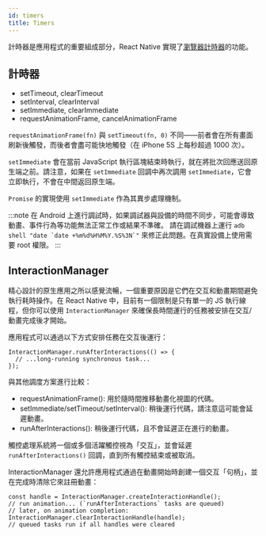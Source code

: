 ```yaml
---
id: timers
title: Timers
---
```


計時器是應用程式的重要組成部分，React Native 實現了[瀏覽器計時器](https://developer.mozilla.org/en-US/docs/Learn/JavaScript/Asynchronous/Timeouts_and_intervals)的功能。

## 計時器

- setTimeout, clearTimeout
- setInterval, clearInterval
- setImmediate, clearImmediate
- requestAnimationFrame, cancelAnimationFrame

`requestAnimationFrame(fn)` 與 `setTimeout(fn, 0)` 不同——前者會在所有畫面刷新後觸發，而後者會盡可能快地觸發（在 iPhone 5S 上每秒超過 1000 次）。

`setImmediate` 會在當前 JavaScript 執行區塊結束時執行，就在將批次回應送回原生端之前。請注意，如果在 `setImmediate` 回調中再次調用 `setImmediate`，它會立即執行，不會在中間返回原生端。

`Promise` 的實現使用 `setImmediate` 作為其異步處理機制。

:::note
在 Android 上進行調試時，如果調試器與設備的時間不同步，可能會導致動畫、事件行為等功能無法正常工作或結果不準確。
請在調試機器上運行 ``adb shell "date `date +%m%d%H%M%Y.%S%3N`"`` 來修正此問題。在真實設備上使用需要 root 權限。
:::

## InteractionManager

精心設計的原生應用之所以感覺流暢，一個重要原因是它們在交互和動畫期間避免執行耗時操作。在 React Native 中，目前有一個限制是只有單一的 JS 執行線程，但你可以使用 `InteractionManager` 來確保長時間運行的任務被安排在交互/動畫完成後才開始。

應用程式可以通過以下方式安排任務在交互後運行：

```tsx
InteractionManager.runAfterInteractions(() => {
  // ...long-running synchronous task...
});
```

與其他調度方案進行比較：

- requestAnimationFrame(): 用於隨時間推移動畫化視圖的代碼。
- setImmediate/setTimeout/setInterval(): 稍後運行代碼，請注意這可能會延遲動畫。
- runAfterInteractions(): 稍後運行代碼，且不會延遲正在進行的動畫。

觸控處理系統將一個或多個活躍觸控視為「交互」，並會延遲 `runAfterInteractions()` 回調，直到所有觸控結束或被取消。

InteractionManager 還允許應用程式通過在動畫開始時創建一個交互「句柄」，並在完成時清除它來註冊動畫：

```tsx
const handle = InteractionManager.createInteractionHandle();
// run animation... (`runAfterInteractions` tasks are queued)
// later, on animation completion:
InteractionManager.clearInteractionHandle(handle);
// queued tasks run if all handles were cleared
```